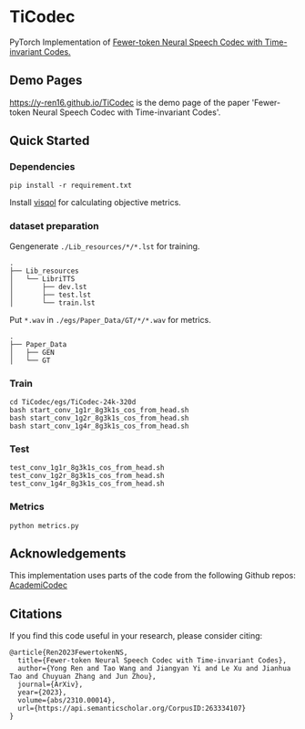 # TiCodec
PyTorch Implementation of
[Fewer-token Neural Speech Codec with Time-invariant Codes.](https://arxiv.org/abs/2310.00014)
## Demo Pages
https://y-ren16.github.io/TiCodec is the demo page of the paper 'Fewer-token Neural Speech Codec with Time-invariant Codes'.
## Quick Started
### Dependencies
```
pip install -r requirement.txt
```
Install [visqol](visqol) for calculating objective metrics.
### dataset preparation
Gengenerate ``./Lib_resources/*/*.lst`` for training.
```
.
├── Lib_resources
│   └── LibriTTS
│       ├── dev.lst
│       ├── test.lst
│       └── train.lst
```
Put ``*.wav`` in ``./egs/Paper_Data/GT/*/*.wav`` for metrics.
```
.
├── Paper_Data
│   ├── GEN
│   └── GT
```
### Train
```
cd TiCodec/egs/TiCodec-24k-320d
bash start_conv_1g1r_8g3k1s_cos_from_head.sh
bash start_conv_1g2r_8g3k1s_cos_from_head.sh
bash start_conv_1g4r_8g3k1s_cos_from_head.sh
```
### Test
```
test_conv_1g1r_8g3k1s_cos_from_head.sh
test_conv_1g2r_8g3k1s_cos_from_head.sh
test_conv_1g4r_8g3k1s_cos_from_head.sh
```
### Metrics
```
python metrics.py
```
## Acknowledgements
This implementation uses parts of the code from the following Github repos: [AcademiCodec](https://github.com/yangdongchao/AcademiCodec)
## Citations
If you find this code useful in your research, please consider citing:
```
@article{Ren2023FewertokenNS,
  title={Fewer-token Neural Speech Codec with Time-invariant Codes},
  author={Yong Ren and Tao Wang and Jiangyan Yi and Le Xu and Jianhua Tao and Chuyuan Zhang and Jun Zhou},
  journal={ArXiv},
  year={2023},
  volume={abs/2310.00014},
  url={https://api.semanticscholar.org/CorpusID:263334107}
}
```

